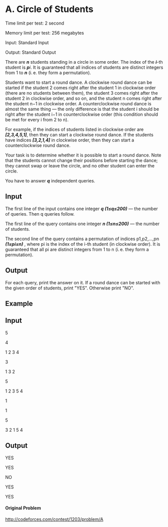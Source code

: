 # A. Circle of Students

Time limit per test: 2 second

Memory limit per test: 256 megabytes

Input: Standard Input

Output: Standard Output

There are ***n*** students standing in a circle in some order. The index of the ***i***-th student is ***p****i*. It is guaranteed that all indices of students are distinct integers from 1 to ***n*** (i. e. they form a permutation).

Students want to start a round dance. A clockwise round dance can be started if the student 2 comes right after the student 1 in clockwise order (there are no students between them), the student 3 comes right after the student 2 in clockwise order, and so on, and the student n comes right after the student n−1 in clockwise order. A counterclockwise round dance is almost the same thing — the only difference is that the student i should be right after the student i−1 in counterclockwise order (this condition should be met for every i from 2 to n).

For example, if the indices of students listed in clockwise order are ***[2,3,4,5,1]***, then they can start a clockwise round dance. If the students have indices ***[3,2,1,4]*** in clockwise order, then they can start a counterclockwise round dance.

Your task is to determine whether it is possible to start a round dance. Note that the students cannot change their positions before starting the dance; they cannot swap or leave the circle, and no other student can enter the circle.

You have to answer ***q*** independent queries.

## Input

The first line of the input contains one integer ***q (1≤q≤200)*** — the number of queries. Then q queries follow.

The first line of the query contains one integer ***n (1≤n≤200)*** — the number of students.

The second line of the query contains a permutation of indices p1,p2,…,pn ***(1≤pi≤n)*** , where pi is the index of the i-th student (in clockwise order). It is guaranteed that all pi are distinct integers from 1 to n (i. e. they form a permutation).

## Output

For each query, print the answer on it. If a round dance can be started with the given order of students, print "YES". Otherwise print "NO".

## Example

## Input

5

4

1 2 3 4

3

1 3 2

5

1 2 3 5 4

1

1

5

3 2 1 5 4

## Output

YES

YES

NO

YES

YES

#### Original Problem 

http://codeforces.com/contest/1203/problem/A
